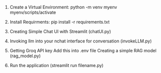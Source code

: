 1. Create a Virtual Environment: python -m venv myenv myenv/scripts/activate

2. Install Requirments: pip install -r requirements.txt

3. Creating Simple Chat UI with Streamlit (chatUI.py)

4. Invoking llm into your nchat interface for conversation (invokeLLM.py)

5. Getting Groq API key
Add this into .env file
Creating a simple RAG model (rag_model.py)

6. Run the application (streamlit run filename.py)